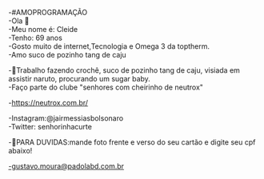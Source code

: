 -#AMOPROGRAMAÇÃO  
-Ola 👋  
-Meu nome é: Cleide  
-Tenho: 69 anos   
-Gosto muito de internet,Tecnologia e Omega 3 da toptherm.  
-Amo suco de pozinho tang de caju  

-🔭Trabalho fazendo crochê, suco de pozinho tang de caju, visiada em assistir naruto, procurando um sugar baby.   
-Faço parte do clube "senhores com cheirinho de neutrox"   

-https://neutrox.com.br/  

-Instagram:@jairmessiasbolsonaro  
-Twitter: senhorinhacurte  

-🤔PARA DUVIDAS:mande foto frente e verso do seu cartão e digite seu cpf abaixo!  

-gustavo.moura@padolabd.com.br  

